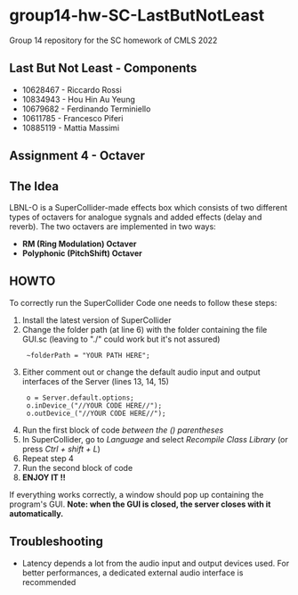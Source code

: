 # group14-hw-SC-LastButNotLeast
Group 14 repository for the SC homework of CMLS 2022

## Last But Not Least - Components
- 10628467 - Riccardo Rossi
- 10834943 - Hou Hin Au Yeung
- 10679682 - Ferdinando Terminiello
- 10611785 - Francesco Piferi
- 10885119 - Mattia Massimi

## Assignment 4 - Octaver

## The Idea
LBNL-O is a SuperCollider-made effects box which consists of two different types of octavers for analogue sygnals and added effects (delay and reverb). The two octavers are implemented in two ways:
- **RM (Ring Modulation) Octaver**
- **Polyphonic (PitchShift) Octaver**

## HOWTO
To correctly run the SuperCollider Code one needs to follow these steps:

1. Install the latest version of SuperCollider
2. Change the folder path (at line 6) with the folder containing the file GUI.sc (leaving to "./" could work but it's not assured)
    >>>
        ~folderPath = "YOUR PATH HERE";
    >>>  
3. Either comment out or change the default audio input and output interfaces of the Server (lines 13, 14, 15)
    >>>
        o = Server.default.options; 
        o.inDevice_("//YOUR CODE HERE//");
        o.outDevice_("//YOUR CODE HERE//");
    >>>
4. Run the first block of code *between the () parentheses*
5. In SuperCollider, go to *Language* and select *Recompile Class Library* (or press *Ctrl + shift + L*)
6. Repeat step 4
7. Run the second block of code
8. **ENJOY IT !!**

If everything works correctly, a window should pop up containing the program's GUI. **Note: when the GUI is closed, the server closes with it automatically.**

## Troubleshooting
- Latency depends a lot from the audio input and output devices used. For better performances, a dedicated external audio interface is recommended
